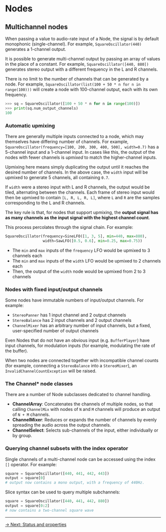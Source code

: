 # Nodes

## Multichannel nodes

When passing a value to audio-rate input of a Node, the signal is by default monophonic (single-channel). For example, `SquareOscillator(440)` generates a 1-channel output.

It is possible to generate multi-channel output by passing an array of values in the place of a constant. For example, `SquareOscillator([440, 880])` generates stereo output with a different frequency in the L and R channels. 

There is no limit to the number of channels that can be generated by a node. For example, `SquareOscillator(list(100 + 50 * n for n in range(100)))` will create a node with 100-channel output, each with its own frequency. 

```python
>>> sq = SquareOscillator([100 + 50 * n for n in range(100)])
>>> print(sq.num_output_channels)
100
```

### Automatic upmixing

There are generally multiple inputs connected to a node, which may themselves have differing number of channels. For example, `SquareOscillator(frequency=[100, 200, 300, 400, 500], width=0.7)` has a 5-channel input and a 1-channel input. In cases like this, the output of the nodes with fewer channels is *upmixed* to match the higher-channel inputs.

Upmixing here means simply duplicating the output until it reaches the desired number of channels. In the above case, the `width` input will be upmixed to generate 5 channels, all containing `0.7`.

If `width` were a stereo input with L and R channels, the output would be tiled, alternating between the channels. Each frame of stereo input would then be upmixed to contain `[L, R, L, R, L]`, where `L` and `R` are the samples corresponding to the L and R channels.

The key rule is that, for nodes that support upmixing, the **output signal has as many channels as the input signal with the highest channel count**. 

This process percolates through the signal chain. For example:

```python
SquareOscillator(frequency=SineLFO([1, 3, 5], min=440, max=880),
                 width=SawLFO([0.5, 0.6], min=0.25, max=0.75))
```

- The `min` and `max` inputs of the `frequency` LFO would be upmixed to 3 channels each
- The `min` and `max` inputs of the `width` LFO would be upmixed to 2 channels each
- Then, the output of the `width` node would be upmixed from 2 to 3 channels

### Nodes with fixed input/output channels

Some nodes have immutable numbers of input/output channels. For example:

- `StereoPanner` has 1 input channel and 2 output channels
- `StereoBalance` has 2 input channels and 2 output channels
- `ChannelMixer` has an arbitrary number of input channels, but a fixed, user-specified number of output channels

Even Nodes that do not have an obvious input (e.g. `BufferPlayer`) have input channels, for modulation inputs (for example, modulating the rate of the buffer).

When two nodes are connected together with incompatible channel counts (for example, connecting a `StereoBalance` into a `StereoMixer`), an `InvalidChannelCountException` will be raised.

### The Channel* node classes

There are a number of Node subclasses dedicated to channel handling.

* **ChannelArray**: Concatenates the channels of multiple nodes, so that calling `ChannelMix` with nodes of `N` and `M` channels will produce an output of `N + M` channels.
* **ChannelMixer**: Reduces or expands the number of channels by evenly spreading the audio across the output channels.
* **ChannelSelect**: Selects sub-channels of the input, either individually or by group. 

### Querying channel subsets with the index operator

Single channels of a multi-channel node can be accessed using the index `[]` operator. For example:

```python
square = SquareOscillator([440, 441, 442, 443])
output = square[0]
# output now contains a mono output, with a frequency of 440Hz.
```

Slice syntax can be used to query multiple subchannels:

```python
square = SquareOscillator([440, 441, 442, 880])
output = square[0:2]
# now contains a two-channel square wave
```

---

[→ Next: Status and properties](properties)
